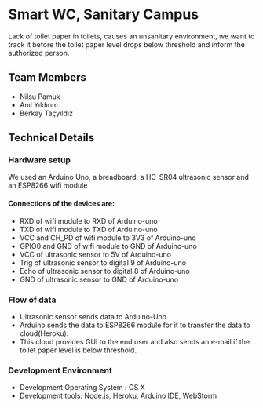 
# Smart WC, Sanitary Campus

Lack of toilet paper in toilets, causes an unsanitary environment, we want to track it before the toilet paper level drops below threshold and inform the authorized person.



## Team Members

* Nilsu Pamuk
* Anıl Yıldırım
* Berkay Taçyıldız 

## Technical Details

### Hardware setup
 We used an Arduino Uno, a breadboard, a HC-SR04 ultrasonic sensor and an ESP8266 wifi module
#### Connections of the devices are:
* RXD of wifi module to RXD of Arduino-uno
* TXD of wifi module to TXD of Arduino-uno
* VCC and CH_PD of wifi module to 3V3 of Arduino-uno
* GPIO0 and GND of wifi module to GND of Arduino-uno
* VCC of ultrasonic sensor to 5V of Arduino-uno
* Trig of ultrasonic sensor to digital 9 of Arduino-uno
* Echo of ultrasonic sensor to digital 8 of Arduino-uno
* GND of ultrasonic sensor to GND of Arduino-uno

### Flow of data 
* Ultrasonic sensor sends data to Arduino-Uno. 
* Arduino sends the data to ESP8266 module for it to transfer the data to cloud(Heroku).
* This cloud provides GUI to the end user and also sends an e-mail if the toilet paper level is below threshold.

### Development Environment
* Development Operating System : OS X 
* Development tools:  Node.js, Heroku, Arduino IDE, WebStorm
